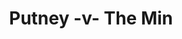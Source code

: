 ---
year: "2008"
serialNumber: "0362" 
game: "Putney"
title: "Putney -v- The Min"
gameLocation: ""
gameDate: ""
result: ""
resultType: ""
type: "game"
---